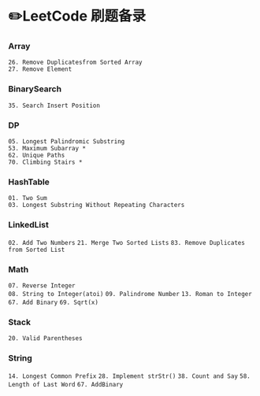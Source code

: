 # ✏️LeetCode 刷题备录

### Array
`26. Remove Duplicatesfrom Sorted Array`  
`27. Remove Element`

### BinarySearch
`35. Search Insert Position`

### DP
`05. Longest Palindromic Substring`  
`53. Maximum Subarray *`  
`62. Unique Paths`  
`70. Climbing Stairs *`  

### HashTable
`01. Two Sum`  
`03. Longest Substring Without Repeating Characters` 

### LinkedList
`02. Add Two Numbers`
`21. Merge Two Sorted Lists`
`83. Remove Duplicates from Sorted List`

### Math
`07. Reverse Integer`  
`08. String to Integer(atoi)`
`09. Palindrome Number`
`13. Roman to Integer`
`67. Add Binary`
`69. Sqrt(x)`

### Stack
`20. Valid Parentheses`

### String
`14. Longest Common Prefix`
`28. Implement strStr()`
`38. Count and Say`
`58. Length of Last Word`
`67. AddBinary`